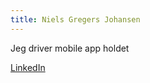 ```yaml
---
title: Niels Gregers Johansen
---
```

Jeg driver mobile app holdet

[LinkedIn](https://www.linkedin.com/in/niels-gregers-johansen-b1a3982)
